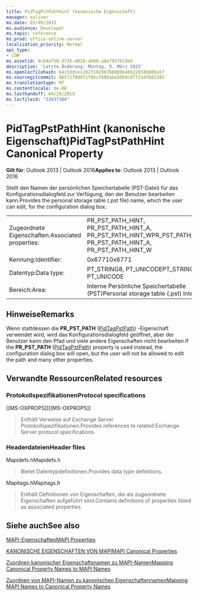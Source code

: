```yaml
---
title: PidTagPstPathHint (kanonische Eigenschaft)
manager: soliver
ms.date: 03/09/2015
ms.audience: Developer
ms.topic: reference
ms.prod: office-online-server
localization_priority: Normal
api_type:
- COM
ms.assetid: 9cb4af50-3735-4029-a608-a6e7927019dd
description: 'Letzte Änderung: Montag, 9. März 2015'
ms.openlocfilehash: 6415ddcec2823192967b8869b46b22b58b08ba5f
ms.sourcegitcommit: 8657170d071f9bcf680aba50b9c07f2a4fb82283
ms.translationtype: MT
ms.contentlocale: de-DE
ms.lasthandoff: 04/28/2019
ms.locfileid: "33437308"
---
```

# <a name="pidtagpstpathhint-canonical-property"></a><span data-ttu-id="b4954-103">PidTagPstPathHint (kanonische Eigenschaft)</span><span class="sxs-lookup"><span data-stu-id="b4954-103">PidTagPstPathHint Canonical Property</span></span>

  
  
<span data-ttu-id="b4954-104">**Gilt für**: Outlook 2013 | Outlook 2016</span><span class="sxs-lookup"><span data-stu-id="b4954-104">**Applies to**: Outlook 2013 | Outlook 2016</span></span> 
  
<span data-ttu-id="b4954-105">Stellt den Namen der persönlichen Speichertabelle (PST-Datei) für das Konfigurationsdialogfeld zur Verfügung, den der Benutzer bearbeiten kann.</span><span class="sxs-lookup"><span data-stu-id="b4954-105">Provides the personal storage table (.pst file) name, which the user can edit, for the configuration dialog box.</span></span> 
  
|||
|:-----|:-----|
|<span data-ttu-id="b4954-106">Zugeordnete Eigenschaften:</span><span class="sxs-lookup"><span data-stu-id="b4954-106">Associated properties:</span></span>  <br/> |<span data-ttu-id="b4954-107">PR_PST_PATH_HINT, PR_PST_PATH_HINT_A, PR_PST_PATH_HINT_W</span><span class="sxs-lookup"><span data-stu-id="b4954-107">PR_PST_PATH_HINT, PR_PST_PATH_HINT_A, PR_PST_PATH_HINT_W</span></span>  <br/> |
|<span data-ttu-id="b4954-108">Kennung:</span><span class="sxs-lookup"><span data-stu-id="b4954-108">Identifier:</span></span>  <br/> |<span data-ttu-id="b4954-109">0x6771</span><span class="sxs-lookup"><span data-stu-id="b4954-109">0x6771</span></span>  <br/> |
|<span data-ttu-id="b4954-110">Datentyp:</span><span class="sxs-lookup"><span data-stu-id="b4954-110">Data type:</span></span>  <br/> |<span data-ttu-id="b4954-111">PT_STRING8, PT_UNICODE</span><span class="sxs-lookup"><span data-stu-id="b4954-111">PT_STRING8, PT_UNICODE</span></span>  <br/> |
|<span data-ttu-id="b4954-112">Bereich:</span><span class="sxs-lookup"><span data-stu-id="b4954-112">Area:</span></span>  <br/> |<span data-ttu-id="b4954-113">Interne Persönliche Speichertabelle (PST)</span><span class="sxs-lookup"><span data-stu-id="b4954-113">Personal storage table (.pst) internal</span></span>  <br/> |
   
## <a name="remarks"></a><span data-ttu-id="b4954-114">Hinweise</span><span class="sxs-lookup"><span data-stu-id="b4954-114">Remarks</span></span>

<span data-ttu-id="b4954-115">Wenn stattdessen die **PR_PST_PATH** ([PidTagPstPath](pidtagpstpath-canonical-property.md)) -Eigenschaft verwendet wird, wird das Konfigurationsdialogfeld geöffnet, aber der Benutzer kann den Pfad und viele andere Eigenschaften nicht bearbeiten.</span><span class="sxs-lookup"><span data-stu-id="b4954-115">If the **PR_PST_PATH** ([PidTagPstPath](pidtagpstpath-canonical-property.md)) property is used instead, the configuration dialog box will open, but the user will not be allowed to edit the path and many other properties.</span></span>
  
## <a name="related-resources"></a><span data-ttu-id="b4954-116">Verwandte Ressourcen</span><span class="sxs-lookup"><span data-stu-id="b4954-116">Related resources</span></span>

### <a name="protocol-specifications"></a><span data-ttu-id="b4954-117">Protokollspezifikationen</span><span class="sxs-lookup"><span data-stu-id="b4954-117">Protocol specifications</span></span>

<span data-ttu-id="b4954-118">[[MS-OXPROPS]]</span><span class="sxs-lookup"><span data-stu-id="b4954-118">[[MS-OXPROPS]]</span></span> 
  
> <span data-ttu-id="b4954-119">Enthält Verweise auf Exchange Server Protokollspezifikationen.</span><span class="sxs-lookup"><span data-stu-id="b4954-119">Provides references to related Exchange Server protocol specifications.</span></span>
    
### <a name="header-files"></a><span data-ttu-id="b4954-120">Headerdateien</span><span class="sxs-lookup"><span data-stu-id="b4954-120">Header files</span></span>

<span data-ttu-id="b4954-121">Mapidefs.h</span><span class="sxs-lookup"><span data-stu-id="b4954-121">Mapidefs.h</span></span>
  
> <span data-ttu-id="b4954-122">Bietet Datentypdefinitionen.</span><span class="sxs-lookup"><span data-stu-id="b4954-122">Provides data type definitions.</span></span>
    
<span data-ttu-id="b4954-123">Mapitags.h</span><span class="sxs-lookup"><span data-stu-id="b4954-123">Mapitags.h</span></span>
  
> <span data-ttu-id="b4954-124">Enthält Definitionen von Eigenschaften, die als zugeordnete Eigenschaften aufgeführt sind.</span><span class="sxs-lookup"><span data-stu-id="b4954-124">Contains definitions of properties listed as associated properties.</span></span>
    
## <a name="see-also"></a><span data-ttu-id="b4954-125">Siehe auch</span><span class="sxs-lookup"><span data-stu-id="b4954-125">See also</span></span>



[<span data-ttu-id="b4954-126">MAPI-Eigenschaften</span><span class="sxs-lookup"><span data-stu-id="b4954-126">MAPI Properties</span></span>](mapi-properties.md)
  
[<span data-ttu-id="b4954-127">KANONISCHE EIGENSCHAFTEN VON MAPI</span><span class="sxs-lookup"><span data-stu-id="b4954-127">MAPI Canonical Properties</span></span>](mapi-canonical-properties.md)
  
[<span data-ttu-id="b4954-128">Zuordnen kanonischer Eigenschaftsnamen zu MAPI-Namen</span><span class="sxs-lookup"><span data-stu-id="b4954-128">Mapping Canonical Property Names to MAPI Names</span></span>](mapping-canonical-property-names-to-mapi-names.md)
  
[<span data-ttu-id="b4954-129">Zuordnen von MAPI-Namen zu kanonischen Eigenschaftennamen</span><span class="sxs-lookup"><span data-stu-id="b4954-129">Mapping MAPI Names to Canonical Property Names</span></span>](mapping-mapi-names-to-canonical-property-names.md)

